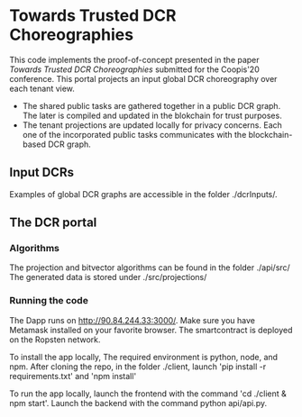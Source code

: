 #  Towards Trusted DCR Choreographies
This code implements the proof-of-concept presented in the paper <em>Towards Trusted DCR Choreographies</em> submitted for the Coopis'20 conference. 
This portal projects an input global DCR choreography over each tenant view. 
- The shared public tasks are gathered together in a public DCR graph. The later is compiled and updated in the blokchain for trust purposes. 
- The tenant projections are updated locally for privacy concerns. Each one of the incorporated public tasks communicates with the blockchain-based DCR graph. 


## Input DCRs
Examples of global DCR graphs are accessible in the folder ./dcrInputs/.

## The DCR portal

### Algorithms
The projection and bitvector algorithms can be found in the folder ./api/src/
The generated data is stored under ./src/projections/

### Running the code
The Dapp runs on http://90.84.244.33:3000/. Make sure you have Metamask installed on your favorite browser. The smartcontract is deployed on the Ropsten network. 

To install the app locally,
The required environment is python, node, and npm.
After cloning the repo, in the folder ./client, launch 'pip install -r requirements.txt' and 'npm install'

To run the app locally, launch the frontend with the command 'cd ./client & npm start'. Launch the backend with the command python api/api.py.
